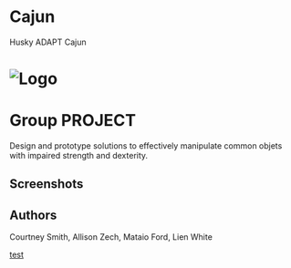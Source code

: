 # Cajun
Husky ADAPT Cajun

# ![Logo](HuskyADAPTLogo)
# Group PROJECT

Design and prototype solutions to effectively manipulate common objets with impaired strength and dexterity.

## Screenshots

## Authors
Courtney Smith,
Allison Zech,
Mataio Ford,
Lien White


[test](/docs/test.md)
